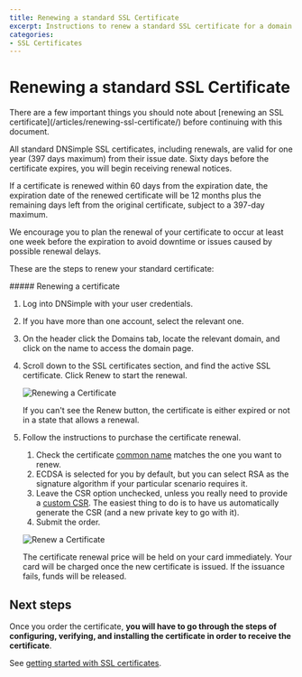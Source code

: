 ```yaml
---
title: Renewing a standard SSL Certificate
excerpt: Instructions to renew a standard SSL certificate for a domain with DNSimple.
categories:
- SSL Certificates
---
```


# Renewing a standard SSL Certificate

<note>
There are a few important things you should note about [renewing an SSL certificate](/articles/renewing-ssl-certificate/) before continuing with this document.
</note>

All standard DNSimple SSL certificates, including renewals, are valid for one year (397 days maximum) from their issue date. Sixty days before the certificate expires, you will begin receiving renewal notices.

If a certificate is renewed within 60 days from the expiration date, the expiration date of the renewed certificate will be 12 months plus the remaining days left from the original certificate, subject to a 397-day maximum.

We encourage you to plan the renewal of your certificate to occur at least one week before the expiration to avoid downtime or issues caused by possible renewal delays.

These are the steps to renew your standard certificate:

<div class="section-steps" markdown="1">
##### Renewing a certificate

1.  Log into DNSimple with your user credentials.
1.  If you have more than one account, select the relevant one.
1.  On the header click the <label>Domains</label> tab, locate the relevant domain, and click on the name to access the domain page.
1.  Scroll down to the <label>SSL certificates</label> section, and find the active SSL certificate. Click <label>Renew</label> to start the renewal.

    ![Renewing a Certificate](/files/certificates-renew-action.png)

    If you can't see the <label>Renew</label> button, the certificate is either expired or not in a state that allows a renewal.

1.  Follow the instructions to purchase the certificate renewal.

    1.  Check the certificate [common name](/articles/what-is-common-name/) matches the one you want to renew.
    1.  ECDSA is selected for you by default, but you can select RSA as the signature algorithm if your particular scenario requires it.
    1.  Leave the CSR option unchecked, unless you really need to provide a [custom CSR](/articles/what-is-csr/). The easiest thing to do is to have us automatically generate the CSR (and a new private key to go with it).
    1.  Submit the order.

    ![Renew a Certificate](/files/dnsimple-certificate-renewal.png)

    <info>
    The certificate renewal price will be held on your card immediately.
    Your card will be charged once the new certificate is issued.
    If the issuance fails, funds will be released.
    </info>

</div>

## Next steps

Once you order the certificate, **you will have to go through the steps of configuring, verifying, and installing the certificate in order to receive the certificate**.

See [getting started with SSL certificates](/articles/getting-started-ssl-certificates/).
